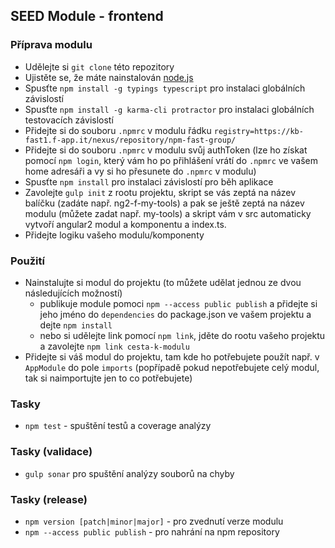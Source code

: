 ## SEED Module - frontend

### Příprava modulu
- Udělejte si `git clone` této repozitory
- Ujistěte se, že máte nainstalován [node.js](https://nodejs.org/)
- Spusťte `npm install -g typings typescript` pro instalaci globálních závislostí
- Spusťte `npm install -g karma-cli protractor` pro instalaci globálních testovacích závislostí
- Přidejte si do souboru `.npmrc` v modulu řádku `registry=https://kb-fast1.f-app.it/nexus/repository/npm-fast-group/`
- Přidejte si do souboru `.npmrc` v modulu svůj authToken (lze ho získat pomocí `npm login`, který vám ho po přihlášení vrátí do `.npmrc` ve vašem home adresáři a vy si ho přesunete do `.npmrc` v modulu)
- Spusťte `npm install` pro instalaci závislostí pro běh aplikace
- Zavolejte `gulp init` z rootu projektu, skript se vás zeptá na název balíčku (zadáte např. ng2-f-my-tools) a pak se ještě zeptá na název modulu (můžete zadat např. my-tools) a skript vám v src automaticky vytvoří angular2 modul a komponentu a index.ts.
- Přidejte logiku vašeho modulu/komponenty

### Použití
- Nainstalujte si modul do projektu (to můžete udělat jednou ze dvou následujících možností)
    - publikuje module pomoci `npm --access public publish` a přidejte si jeho jméno do `dependencies` do package.json ve vašem projektu a dejte `npm install`
    - nebo si udělejte link pomocí `npm link`, jděte do rootu vašeho projektu a zavolejte `npm link cesta-k-modulu`
- Přidejte si váš modul do projektu, tam kde ho potřebujete použít např. v `AppModule` do pole `imports` (popřípadě pokud nepotřebujete celý modul, tak si naimportujte jen to co potřebujete)

### Tasky
- `npm test` - spuštění testů a coverage analýzy

### Tasky (validace)
- `gulp sonar` pro spuštění analýzy souborů na chyby

### Tasky (release)
- `npm version [patch|minor|major]` - pro zvednutí verze modulu
- `npm --access public publish` - pro nahrání na npm repository

